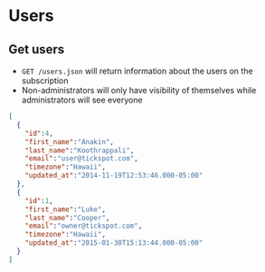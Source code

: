 Users
========

Get users
------------

* `GET /users.json` will return information about the users on the subscription
* Non-administrators will only have visibility of themselves while administrators will see everyone

```json
[
  {
    "id":4,
    "first_name":"Anakin",
    "last_name":"Koothrappali",
    "email":"user@tickspot.com",
    "timezone":"Hawaii",
    "updated_at":"2014-11-19T12:53:46.000-05:00"
  },
  {
    "id":1,
    "first_name":"Luke",
    "last_name":"Cooper",
    "email":"owner@tickspot.com",
    "timezone":"Hawaii",
    "updated_at":"2015-01-30T15:13:44.000-05:00"
  }
]
```